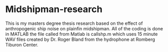 # Midshipman-research
This is my masters degree thesis research based on the effect of anthropogenic ship noise on plainfin midshipman.
All of the coding is done in MATLAB
the file called from Matlab is callshp.m which uses 15 minute WAV files created by Dr. Roger Bland from the hydrophone at Romberg Tiburon Center.
